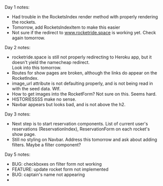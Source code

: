 Day 1 notes:

- Had trouble in the RocketsIndex render method with properly rendering the rockets.
- Tomorrow, add RocketsIndexItem to make this easier
- Not sure if the redirect to www.rocketride.space is working yet.  Check again tomorrow.  

Day 2 notes:

- rocketride.space is still not properly redirecting to Heroku app, but it doesn't yield the namecheap redirect.  
Look into this tomorrow.
- Routes for show pages are broken, although the links do appear on the RocketIndex.  
- image_url attribute is not defaulting properly, and is not being read in with the seed data. Wtf.  
- How to get images into the RocketForm?  Not sure on this.  Seems hard.
- HISTORIESSSS make no sense.  
- Navbar appears but looks bad, and is not above the h2.  

Day 3 notes:

- Next step is to start reservation components.  List of current user's reservations (ReservationIndex),
ReservationForm on each rocket's show page.
- Still no styling on Navbar.  Address this tomorrow and ask about adding filters.  Maybe a filter component?  

Day 5 notes:

- BUG: checkboxes on filter form not working
- FEATURE: update rocket form not implemented
- BUG: captain's name not appearing
- 
